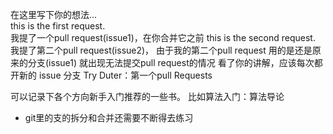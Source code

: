 在这里写下你的想法...  
this is the first request.  
我提了一个pull request(issue1)，在你合并它之前
this is the second request.
我提了第二个pull request(issue2)，
由于我的第二个pull request 用的是还是原来的分支(issue1)
就出现无法提交pull request的情况
看了你的讲解，应该每次都开新的 issue 分支
Try
Duter：第一个pull Requests

可以记录下各个方向新手入门推荐的一些书。
比如算法入门：算法导论

- git里的支的拆分和合并还需要不断得去练习